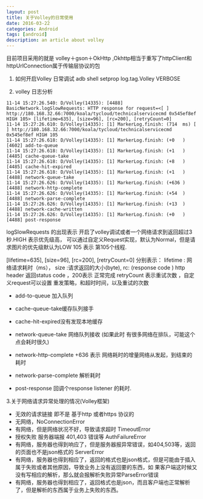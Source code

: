 ```yaml
---
layout: post
title: 关于Volley的日常使用
date: 2016-03-22
categories: Android
tags: [android]
description: an article about volley
---
```



目前项目采用的就是 volley＋gson＋OkHttp ,Okhttp相当于重写了httpClient和httpUrlConnection属于传输层协议的包


1. 如何开启Volley 日常调试 adb shell setprop log.tag.Volley VERBOSE



2. volley 日志分析
```
11-14 15:27:26.540: D/Volley(14335): [4488] BasicNetwork.logSlowRequests: HTTP response for request=<[ ] http://180.168.32.66:7000/koala/tycloud/technicalservicecmd 0x545ef8ef HIGH 105> [lifetime=635], [size=96], [rc=200], [retryCount=0]
11-14 15:27:26.610: D/Volley(14335): [1] MarkerLog.finish: (714  ms) [ ] http://180.168.32.66:7000/koala/tycloud/technicalservicecmd 0x545ef8ef HIGH 105
11-14 15:27:26.618: D/Volley(14335): [1] MarkerLog.finish: (+0   ) [4602] add-to-queue
11-14 15:27:26.618: D/Volley(14335): [1] MarkerLog.finish: (+1   ) [4485] cache-queue-take
11-14 15:27:26.618: D/Volley(14335): [1] MarkerLog.finish: (+8   ) [4485] cache-hit-expired
11-14 15:27:26.618: D/Volley(14335): [1] MarkerLog.finish: (+1   ) [4488] network-queue-take
11-14 15:27:26.626: D/Volley(14335): [1] MarkerLog.finish: (+636 ) [4488] network-http-complete
11-14 15:27:26.626: D/Volley(14335): [1] MarkerLog.finish: (+54  ) [4488] network-parse-complete
11-14 15:27:26.626: D/Volley(14335): [1] MarkerLog.finish: (+13  ) [4488] network-cache-written
11-14 15:27:26.626: D/Volley(14335): [1] MarkerLog.finish: (+0   ) [4488] post-response
```

logSlowRequests  的出现表示 开启了volley调试或者一个网络请求到返回超过3秒.HIGH   表示优先级高， 可以通过自定义Request实现，默认为Normal，但是请求图片的优先级默认为LOW
105 表示 第105个线程.

[lifetime=635], [size=96], [rc=200], [retryCount=0]  分别表示：
lifetime : 网络请求耗时（ms），
size :请求返回的大小(byte),
rc: (response code ) http header 返回status code  ，200表示 正常完成
retryCount 表示重试次数 ，自定义request可以设置 重发策略，和超时时间，以及重试的次数

* add-to-queue 加入队列

* cache-queue-take缓存队列接手

* cache-hit-expired没有发现本地缓存

* network-queue-take 网络队列接收 (如果此时 有很多网络在排队，可能这个点会耗时很久)

* network-http-complete  +636 表示 网络耗时的增量网络从发起，到结束的耗时

* network-parse-complete 解析耗时

* post-response 
回调个response listener 的耗时.


3.关于网络请求异常处理的情况(Volley框架)
 * 无效的请求链接  即不是 基于http 或者https 协议的
 * 无网络，NoConnectionError
 * 有网络，但是网络状况不好，导致请求超时   TimeoutError
 * 授权失败  服务器端报 401,403 错误等 AuthFailureError
 * 有网络，服务器也得到响应了，但是服务器报异常错误，如404,503等，返回的页面也不是json格式的 ServerError
 * 有网络，服务器也得到相应了，返回的格式也是json格式，但是可能由于插入属于失败或者其他原因，导致业务上没有返回要的东西，如
 果客户端这时候又没有写相应的解析，那么就会报解析失败异常ParseError错误
 * 有网络，服务器也得到相应了，返回格式也是json，而且客户端也正常解析了，但是解析的东西属于业务上失败的东西。




